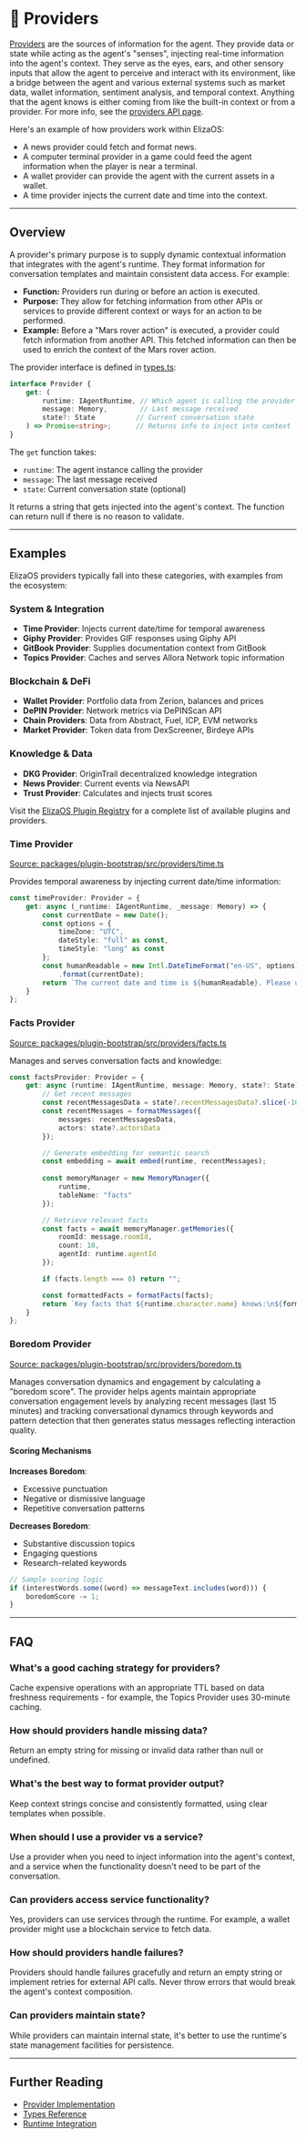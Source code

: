# 🔌 Providers

[Providers](/packages/core/src/providers.ts) are the sources of information for the agent. They provide data or state while acting as the agent's "senses", injecting real-time information into the agent's context. They serve as the eyes, ears, and other sensory inputs that allow the agent to perceive and interact with its environment, like a bridge between the agent and various external systems such as market data, wallet information, sentiment analysis, and temporal context. Anything that the agent knows is either coming from like the built-in context or from a provider. For more info, see the [providers API page](/api/interfaces/provider).

Here's an example of how providers work within ElizaOS:

- A news provider could fetch and format news.
- A computer terminal provider in a game could feed the agent information when the player is near a terminal.
- A wallet provider can provide the agent with the current assets in a wallet.
- A time provider injects the current date and time into the context.

---

## Overview

A provider's primary purpose is to supply dynamic contextual information that integrates with the agent's runtime. They format information for conversation templates and maintain consistent data access. For example:

- **Function:** Providers run during or before an action is executed.
- **Purpose:** They allow for fetching information from other APIs or services to provide different context or ways for an action to be performed.
- **Example:** Before a "Mars rover action" is executed, a provider could fetch information from another API. This fetched information can then be used to enrich the context of the Mars rover action.

The provider interface is defined in [types.ts](/packages/core/src/types.ts):

```typescript
interface Provider {
    get: (
        runtime: IAgentRuntime, // Which agent is calling the provider
        message: Memory,        // Last message received 
        state?: State          // Current conversation state
    ) => Promise<string>;      // Returns info to inject into context
}
```

The `get` function takes:
- `runtime`: The agent instance calling the provider
- `message`: The last message received 
- `state`: Current conversation state (optional)

It returns a string that gets injected into the agent's context. The function can return null if there is no reason to validate.


---

## Examples

ElizaOS providers typically fall into these categories, with examples from the ecosystem:

### System & Integration
- **Time Provider**: Injects current date/time for temporal awareness
- **Giphy Provider**: Provides GIF responses using Giphy API
- **GitBook Provider**: Supplies documentation context from GitBook
- **Topics Provider**: Caches and serves Allora Network topic information

### Blockchain & DeFi
- **Wallet Provider**: Portfolio data from Zerion, balances and prices
- **DePIN Provider**: Network metrics via DePINScan API
- **Chain Providers**: Data from Abstract, Fuel, ICP, EVM networks
- **Market Provider**: Token data from DexScreener, Birdeye APIs

### Knowledge & Data
- **DKG Provider**: OriginTrail decentralized knowledge integration
- **News Provider**: Current events via NewsAPI
- **Trust Provider**: Calculates and injects trust scores

Visit the [ElizaOS Plugin Registry](https://github.com/elizaos-plugins/registry) for a complete list of available plugins and providers.

### Time Provider
[Source: packages/plugin-bootstrap/src/providers/time.ts](/packages/plugin-bootstrap/src/providers/time.ts)

Provides temporal awareness by injecting current date/time information:

```typescript
const timeProvider: Provider = {
    get: async (_runtime: IAgentRuntime, _message: Memory) => {
        const currentDate = new Date();
        const options = {
            timeZone: "UTC",
            dateStyle: "full" as const,
            timeStyle: "long" as const
        };
        const humanReadable = new Intl.DateTimeFormat("en-US", options)
            .format(currentDate);
        return `The current date and time is ${humanReadable}. Please use this as your reference for any time-based operations or responses.`;
    }
};
```

### Facts Provider 
[Source: packages/plugin-bootstrap/src/providers/facts.ts](/packages/plugin-bootstrap/src/providers/facts.ts)

Manages and serves conversation facts and knowledge:

```typescript
const factsProvider: Provider = {
    get: async (runtime: IAgentRuntime, message: Memory, state?: State) => {
        // Get recent messages
        const recentMessagesData = state?.recentMessagesData?.slice(-10);
        const recentMessages = formatMessages({
            messages: recentMessagesData,
            actors: state?.actorsData
        });

        // Generate embedding for semantic search
        const embedding = await embed(runtime, recentMessages);
        
        const memoryManager = new MemoryManager({
            runtime,
            tableName: "facts"
        });

        // Retrieve relevant facts
        const facts = await memoryManager.getMemories({
            roomId: message.roomId,
            count: 10,
            agentId: runtime.agentId
        });

        if (facts.length === 0) return "";

        const formattedFacts = formatFacts(facts);
        return `Key facts that ${runtime.character.name} knows:\n${formattedFacts}`;
    }
};
```

### Boredom Provider
[Source: packages/plugin-bootstrap/src/providers/boredom.ts](/packages/plugin-bootstrap/src/providers/boredom.ts)

Manages conversation dynamics and engagement by calculating a "boredom score". The provider helps agents maintain appropriate conversation engagement levels by analyzing recent messages (last 15 minutes) and tracking conversational dynamics through keywords and pattern detection that then generates status messages reflecting interaction quality.

#### Scoring Mechanisms

**Increases Boredom**:
- Excessive punctuation
- Negative or dismissive language
- Repetitive conversation patterns

**Decreases Boredom**:
- Substantive discussion topics
- Engaging questions
- Research-related keywords

```typescript
// Sample scoring logic
if (interestWords.some((word) => messageText.includes(word))) {
    boredomScore -= 1;
}
```

---

## FAQ

### What's a good caching strategy for providers?
Cache expensive operations with an appropriate TTL based on data freshness requirements - for example, the Topics Provider uses 30-minute caching.

### How should providers handle missing data?
Return an empty string for missing or invalid data rather than null or undefined.

### What's the best way to format provider output?
Keep context strings concise and consistently formatted, using clear templates when possible.

### When should I use a provider vs a service?
Use a provider when you need to inject information into the agent's context, and a service when the functionality doesn't need to be part of the conversation.

### Can providers access service functionality?
Yes, providers can use services through the runtime. For example, a wallet provider might use a blockchain service to fetch data.

### How should providers handle failures?
Providers should handle failures gracefully and return an empty string or implement retries for external API calls. Never throw errors that would break the agent's context composition.

### Can providers maintain state?
While providers can maintain internal state, it's better to use the runtime's state management facilities for persistence.

---

## Further Reading

- [Provider Implementation](/packages/core/src/providers.ts)
- [Types Reference](/packages/core/src/types.ts)
- [Runtime Integration](/packages/core/src/runtime.ts)

